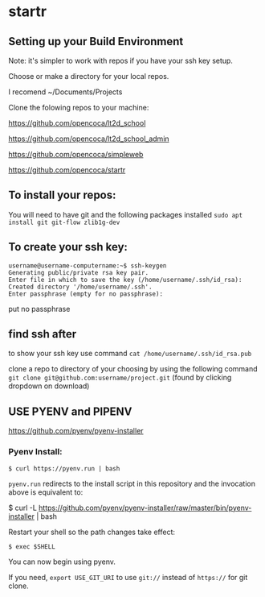 # startr

## Setting up your Build Environment 

Note: it's simpler to work with repos if you have your ssh key setup.

Choose or make a directory for your local repos.

I recomend ~/Documents/Projects

Clone the folowing repos to your machine:

https://github.com/opencoca/lt2d_school

https://github.com/opencoca/lt2d_school_admin

https://github.com/opencoca/simpleweb

https://github.com/opencoca/startr



## To install your repos:

You will need to have git and the following packages installed 
`sudo apt install git git-flow zlib1g-dev
`

## To create your ssh key:
```
username@username-computername:~$ ssh-keygen
Generating public/private rsa key pair.
Enter file in which to save the key (/home/username/.ssh/id_rsa):                     
Created directory '/home/username/.ssh'.
Enter passphrase (empty for no passphrase): 
```

put no passphrase

## find ssh after

to show your ssh key use command `cat /home/username/.ssh/id_rsa.pub`

clone a repo to directory of your choosing by using the following command
`git clone git@github.com:username/project.git` (found by clicking dropdown on download)

## USE PYENV and PIPENV

https://github.com/pyenv/pyenv-installer

### Pyenv Install:

```source-shell
$ curl https://pyenv.run | bash
```

`pyenv.run` redirects to the install script in this repository and the invocation above is equivalent to:

$ curl -L https://github.com/pyenv/pyenv-installer/raw/master/bin/pyenv-installer | bash

Restart your shell so the path changes take effect:

```source-shell
$ exec $SHELL
```

You can now begin using pyenv.

If you need, `export USE_GIT_URI` to use `git://` instead of `https://` for git clone.



